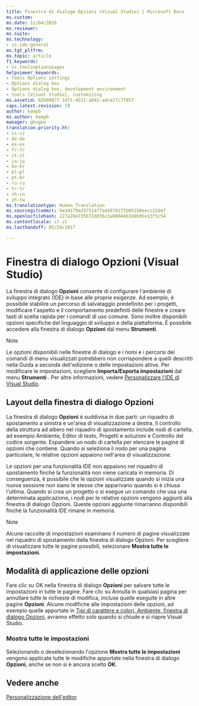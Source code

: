 ```yaml
---
title: Finestra di dialogo Opzioni (Visual Studio) | Microsoft Docs
ms.custom: 
ms.date: 11/04/2016
ms.reviewer: 
ms.suite: 
ms.technology:
- vs-ide-general
ms.tgt_pltfrm: 
ms.topic: article
f1_keywords:
- vs.toolsoptionspages
helpviewer_keywords:
- Tools Options settings
- Options dialog box
- Options dialog box, development environment
- tools [Visual Studio], customizing
ms.assetid: 02b09877-1df1-4531-a0d1-a4ca17c7f857
caps.latest.revision: 19
author: kempb
ms.author: kempb
manager: ghogen
translation.priority.ht:
- cs-cz
- de-de
- es-es
- fr-fr
- it-it
- ja-jp
- ko-kr
- pl-pl
- pt-br
- ru-ru
- tr-tr
- zh-cn
- zh-tw
ms.translationtype: Human Translation
ms.sourcegitcommit: 5ea9179ad37514ffad4876177b05150eecc22def
ms.openlocfilehash: 127a28e735b72d836c1a98044b3e8b95e13f5c54
ms.contentlocale: it-it
ms.lasthandoff: 05/24/2017

---
```

# <a name="options-dialog-box-visual-studio"></a>Finestra di dialogo Opzioni (Visual Studio)
La finestra di dialogo **Opzioni** consente di configurare l'ambiente di sviluppo integrato (IDE) in base alle proprie esigenze. Ad esempio, è possibile stabilire un percorso di salvataggio predefinito per i progetti, modificare l'aspetto e il comportamento predefiniti delle finestre e creare tasti di scelta rapida per i comandi di uso comune. Sono inoltre disponibili opzioni specifiche del linguaggio di sviluppo e della piattaforma. È possibile accedere alla finestra di dialogo **Opzioni** dal menu **Strumenti**.  
  
> [!NOTE]
>  Le opzioni disponibili nelle finestre di dialogo e i nomi e i percorsi dei comandi di menu visualizzati potrebbero non corrispondere a quelli descritti nella Guida a seconda dell'edizione o delle impostazioni attive. Per modificare le impostazioni, scegliere **Importa/Esporta impostazioni** dal menu **Strumenti** . Per altre informazioni, vedere [Personalizzare l'IDE di Visual Studio](../../ide/personalizing-the-visual-studio-ide.md).  
  
## <a name="layout-of-the-options-dialog-box"></a>Layout della finestra di dialogo Opzioni  
 La finestra di dialogo **Opzioni** è suddivisa in due parti: un riquadro di spostamento a sinistra e un'area di visualizzazione a destra. Il controllo della struttura ad albero nel riquadro di spostamento include nodi di cartella, ad esempio Ambiente, Editor di testo, Progetti e soluzioni e Controllo del codice sorgente. Espandere un nodo di cartella per elencare le pagine di opzioni che contiene. Quando si seleziona il nodo per una pagina particolare, le relative opzioni appaiono nell'area di visualizzazione.  
  
 Le opzioni per una funzionalità IDE non appaiono nel riquadro di spostamento finché la funzionalità non viene caricata in memoria. Di conseguenza, è possibile che le opzioni visualizzate quando si inizia una nuova sessione non siano le stesse che apparivano quando si è chiusa l'ultima. Quando si crea un progetto o si esegue un comando che usa una determinata applicazione, i nodi per le relative opzioni vengono aggiunti alla finestra di dialogo Opzioni. Queste opzioni aggiunte rimarranno disponibili finché la funzionalità IDE rimane in memoria.  
  
> [!NOTE]
>  Alcune raccolte di impostazioni esaminano il numero di pagine visualizzate nel riquadro di spostamento della finestra di dialogo Opzioni. Per scegliere di visualizzare tutte le pagine possibili, selezionare **Mostra tutte le impostazioni**.  
  
## <a name="how-options-are-applied"></a>Modalità di applicazione delle opzioni  
 Fare clic su OK nella finestra di dialogo **Opzioni** per salvare tutte le impostazioni in tutte le pagine. Fare clic su Annulla in qualsiasi pagina per annullare tutte le richieste di modifica, incluse quelle eseguite in altre pagine **Opzioni**. Alcune modifiche alle impostazioni delle opzioni, ad esempio quelle apportate in [Tipi di carattere e colori, Ambiente, finestra di dialogo Opzioni](../../ide/reference/fonts-and-colors-environment-options-dialog-box.md), avranno effetto solo quando si chiude e si riapre Visual Studio.  
  
### <a name="show-all-settings"></a>Mostra tutte le impostazioni  
 Selezionando o deselezionando l'opzione **Mostra tutte le impostazioni** vengono applicate tutte le modifiche apportate nella finestra di dialogo **Opzioni**, anche se non si è ancora scelto **OK**.  
  
## <a name="see-also"></a>Vedere anche  
 [Personalizzazione dell'editor](../../ide/customizing-the-editor.md)
